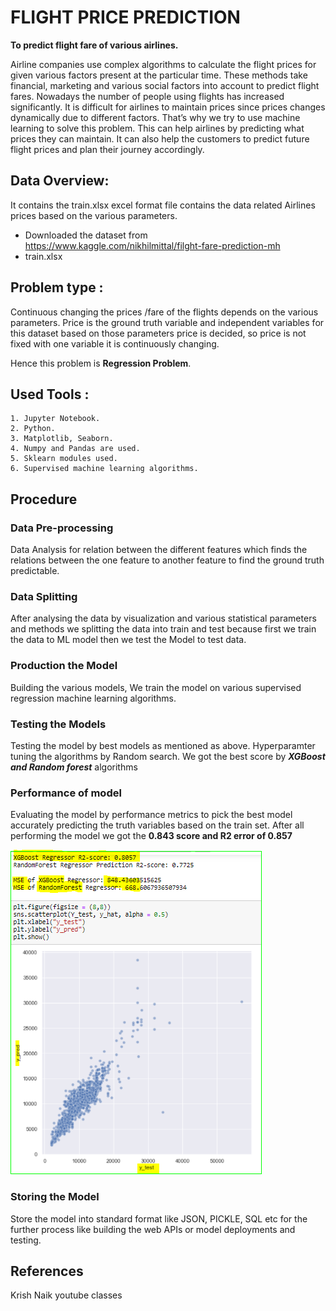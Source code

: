 # FLIGHT PRICE PREDICTION
**To predict flight fare of various airlines.**

Airline companies use complex algorithms to calculate the flight prices for given various factors present at the particular time. These methods take financial, marketing and various social factors into account to predict flight fares.
Nowadays the number of people using flights has increased significantly. It is difficult for airlines to maintain prices since prices changes dynamically due to different factors. That’s why we try to use machine learning to solve this problem. This can help airlines by predicting what prices they can maintain. It can also help the customers to predict future flight prices and plan their journey accordingly.


## Data Overview:
It contains the train.xlsx excel format file contains the data related Airlines prices based on the various parameters.

- Downloaded the dataset from https://www.kaggle.com/nikhilmittal/filght-fare-prediction-mh
- train.xlsx

## Problem type :
Continuous changing the prices /fare of the flights depends on the various parameters. Price is the ground truth variable and independent variables for this dataset based on those parameters price is decided, so price is not fixed with one variable it is continuously changing.

Hence this problem is **Regression Problem**.

##  Used Tools :
    1. Jupyter Notebook.
    2. Python.
    3. Matplotlib, Seaborn.
    4. Numpy and Pandas are used.
    5. Sklearn modules used.
    6. Supervised machine learning algorithms.

## Procedure
### Data Pre-processing
Data Analysis for relation between the different features which finds the relations between the one feature to another feature to find the ground truth predictable.

### Data Splitting
After analysing the data by visualization and various statistical parameters and methods we splitting the data into train and test because first we train the data to ML model then we test the Model to test data.

### Production the Model
Building the various models, We train the model on various supervised regression machine learning algorithms. 

### Testing the Models
Testing the model by best models as mentioned as above.
Hyperparamter tuning the algorithms by Random search.
We got the best score by ***XGBoost and Random forest*** algorithms

### Performance of model
Evaluating the model by performance metrics to pick the best model accurately predicting the truth variables based on the train set.
After all performing the model we got the **0.843 score and R2 error of 0.857**

![](result.PNG)

### Storing the Model
Store the model into standard format like JSON, PICKLE, SQL etc for the further process like building the web APIs or model deployments and testing.

## References
Krish Naik youtube classes
